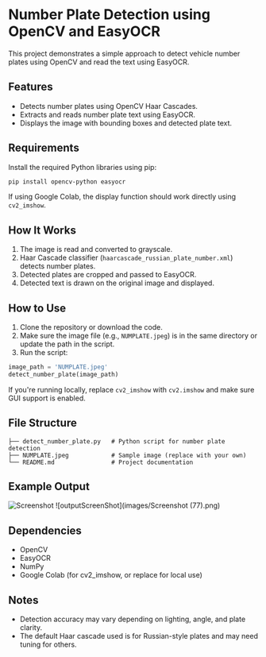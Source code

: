 # Number Plate Detection using OpenCV and EasyOCR

This project demonstrates a simple approach to detect vehicle number plates using OpenCV and read the text using EasyOCR.

## Features

- Detects number plates using OpenCV Haar Cascades.
- Extracts and reads number plate text using EasyOCR.
- Displays the image with bounding boxes and detected plate text.

##  Requirements

Install the required Python libraries using pip:

```bash
pip install opencv-python easyocr
```

If using Google Colab, the display function should work directly using `cv2_imshow`.

## How It Works

1. The image is read and converted to grayscale.
2. Haar Cascade classifier (`haarcascade_russian_plate_number.xml`) detects number plates.
3. Detected plates are cropped and passed to EasyOCR.
4. Detected text is drawn on the original image and displayed.

## How to Use

1. Clone the repository or download the code.
2. Make sure the image file (e.g., `NUMPLATE.jpeg`) is in the same directory or update the path in the script.
3. Run the script:

```python
image_path = 'NUMPLATE.jpeg'
detect_number_plate(image_path)
```

If you're running locally, replace `cv2_imshow` with `cv2.imshow` and make sure GUI support is enabled.

## File Structure

```
├── detect_number_plate.py   # Python script for number plate detection
├── NUMPLATE.jpeg            # Sample image (replace with your own)
└── README.md                # Project documentation
```

## Example Output
![Screenshot](images/Screenshot(77).png)
![outputScreenShot](images/Screenshot (77).png)


## Dependencies

- OpenCV
- EasyOCR
- NumPy
- Google Colab (for cv2_imshow, or replace for local use)

## Notes

- Detection accuracy may vary depending on lighting, angle, and plate clarity.
- The default Haar cascade used is for Russian-style plates and may need tuning for others.

